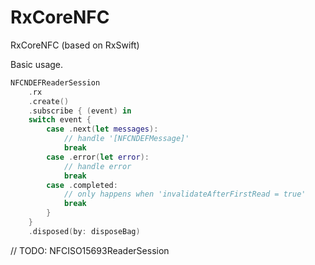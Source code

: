 # RxCoreNFC
RxCoreNFC (based on RxSwift)

Basic usage.

```swift
NFCNDEFReaderSession
    .rx
    .create()
    .subscribe { (event) in
    switch event {
        case .next(let messages):
            // handle '[NFCNDEFMessage]'
            break
        case .error(let error):
            // handle error
            break
        case .completed:
            // only happens when 'invalidateAfterFirstRead = true'
            break
        }
    }
    .disposed(by: disposeBag)
```

// TODO: NFCISO15693ReaderSession
